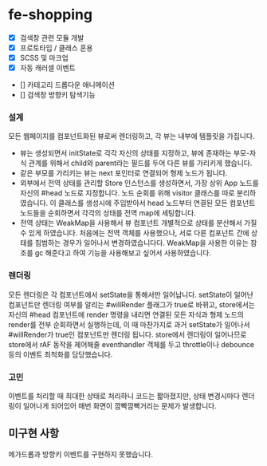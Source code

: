 # fe-shopping

- [x] 검색창 관련 모듈 개발
- [x] 프로토타입 / 클래스 혼용
- [X] SCSS 및 마크업
- [X] 자동 캐러셀 이벤트
- [] 카테고리 드롭다운 애니메이션
- [] 검색창 방향키 탐색기능


### 설계

모든 웹페이지를 컴포넌트화된 뷰로써 렌더링하고, 각 뷰는 내부에 템플릿을 가집니다. 

- 뷰는 생성되면서 initState로 각각 자신의 상태를 지정하고, 뷰에 존재하는 부모-자식 관계를 위해서 child와 parent라는 필드를 두어 다른 뷰를 가리키게 했습니다.
- 같은 부모를 가리키는 뷰는 next 포인터로 연결되어 형제 노드가 됩니다.
- 외부에서 전역 상태를 관리할 Store 인스턴스를 생성하면서, 가장 상위 App 노드를 자신의 #head 노드로 지정합니다. 노드 순회를 위해 visitor 클래스를 따로 분리하였습니다. 이 클래스를 생성시에 주입받아서
head 노드부터 연결된 모든 컴포넌트 노드들을 순회하면서 각각의 상태를 전역 map에 세팅합니다.
- 전역 상태는 WeakMap을 사용해서 뷰 컴포넌트 개별적으로 상태를 분산해서 가질 수 있게 하였습니다. 처음에는 전역 객체를 사용했으나, 서로 다른 컴포넌트 간에 상태를 침범하는 경우가 일어나서 변경하였습니다다. WeakMap을 사용한 이유는 참조를 gc 해준다고 하여 기능을 사용해보고 싶어서 사용하였습니다.

### 렌더링

모든 렌더링은 각 컴포넌트에서 setState을 통해서만 일어납니다. setState이 일어난 컴포넌트만 렌더링 여부를 알리는 #willRender 플래그가 true로 바뀌고, store에서는
자신의 #head 컴포넌트에 render 명령을 내리면 연결된 모든 자식과 형제 노드의 render를 전부 순회하면서 실행하는데, 이 때 마찬가지로 과거 setState가 일어나서 #willRender가 true인 컴포넌트만 렌더링 됩니다.
store에서 렌더링이 일어나므로 store에서 rAF 동작을 제어해줄 eventhandler 객체를 두고 throttle이나 debounce 등의 이벤트 최척화를 담당했습니다. 

### 고민

이벤트를 처리할 때 최대한 상태로 처리하니 코드는 짧아졌지만, 상태 변경시마다 렌더링이 일어나게 되어있어 매번 화면이 깜빡깜빡거리는 문제가 발생합니다. 


## 미구현 사항

메가드롭과 방향키 이벤트를 구현하지 못했습니다.  



